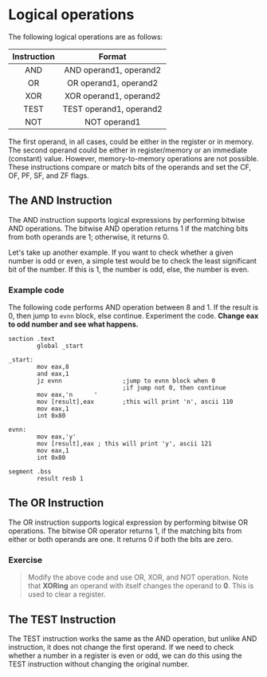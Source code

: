 # Logical operations

The following logical operations are as follows:

| Instruction |         Format          |
| :---------: | :---------------------: |
|     AND     | AND operand1, operand2  |
|     OR      |  OR operand1, operand2  |
|     XOR     | XOR operand1, operand2  |
|    TEST     | TEST operand1, operand2 |
|     NOT     |      NOT operand1       |

The first operand, in all cases, could be either in the register or in memory. The second operand could be either in register/memory or an immediate (constant) value. However, memory-to-memory operations are not possible. These instructions compare or match bits of the operands and set the CF, OF, PF, SF, and ZF flags.

## The AND Instruction

The AND instruction supports logical expressions by performing bitwise AND operations. The bitwise AND operation returns 1 if the matching bits from both operands are 1; otherwise, it returns 0. 

Let's take up another example. If you want to check whether a given number is odd or even, a simple test would be to check the least significant bit of the number. If this is 1, the number is odd, else, the number is even.

### Example code

The following code performs AND operation between 8 and 1. If the result is 0, then jump to `evnn` block, else continue. Experiment the code. **Change eax to odd number and see what happens.**

``` assembly
section .text
        global _start

_start:
        mov eax,8
        and eax,1
        jz evnn                 ;jump to evnn block when 0
                                ;if jump not 0, then continue
        mov eax,'n      '       
        mov [result],eax        ;this will print 'n', ascii 110
        mov eax,1
        int 0x80

evnn:
        mov eax,'y'     
        mov [result],eax ; this will print 'y', ascii 121
        mov eax,1
        int 0x80

segment .bss
        result resb 1
```

## The OR Instruction

The OR instruction supports logical expression by performing bitwise OR operations. The bitwise OR operator returns 1, if the matching bits from either or both operands are one. It returns 0 if both the bits are zero.

### Exercise

> Modify the above code and use OR, XOR, and NOT operation. Note that **XORing** an operand with itself changes the operand to **0**. This is used to clear a register.

## The TEST Instruction

The TEST instruction works the same as the AND operation, but unlike AND instruction, it does not change the first operand. If we need to check whether a number in a register is even or odd, we can do this using the TEST instruction without changing the original number.